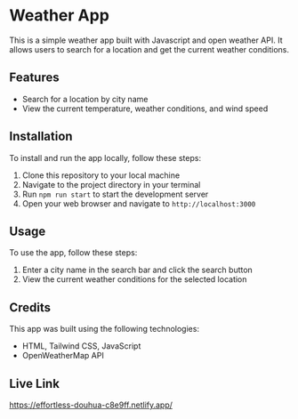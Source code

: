 # Weather App

This is a simple weather app built with Javascript and open weather API. It allows users to search for a location and get the current weather conditions.

## Features

- Search for a location by city name
- View the current temperature, weather conditions, and wind speed

## Installation

To install and run the app locally, follow these steps:

1. Clone this repository to your local machine
2. Navigate to the project directory in your terminal
3. Run `npm run start` to start the development server
4. Open your web browser and navigate to `http://localhost:3000`

## Usage

To use the app, follow these steps:

1. Enter a city name in the search bar and click the search button
2. View the current weather conditions for the selected location

## Credits

This app was built using the following technologies:
- HTML, Tailwind CSS, JavaScript
- OpenWeatherMap API

## Live Link
https://effortless-douhua-c8e9ff.netlify.app/
